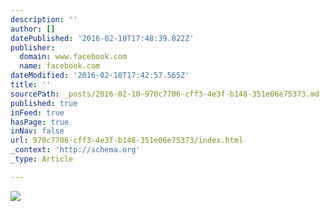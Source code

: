 ```yaml
---
description: ''
author: []
datePublished: '2016-02-10T17:48:39.822Z'
publisher:
  domain: www.facebook.com
  name: facebook.com
dateModified: '2016-02-10T17:42:57.565Z'
title: ''
sourcePath: _posts/2016-02-10-970c7706-cff3-4e3f-b148-351e06e75373.md
published: true
inFeed: true
hasPage: true
inNav: false
url: 970c7706-cff3-4e3f-b148-351e06e75373/index.html
_context: 'http://schema.org'
_type: Article

---
```

![](https://scontent-ord1-1.xx.fbcdn.net/hphotos-xfa1/v/t1.0-9/417334_261079523976274_1782918196_n.jpg?oh=fcd250d6494e5260449c26ea06904b14&oe=57272084)